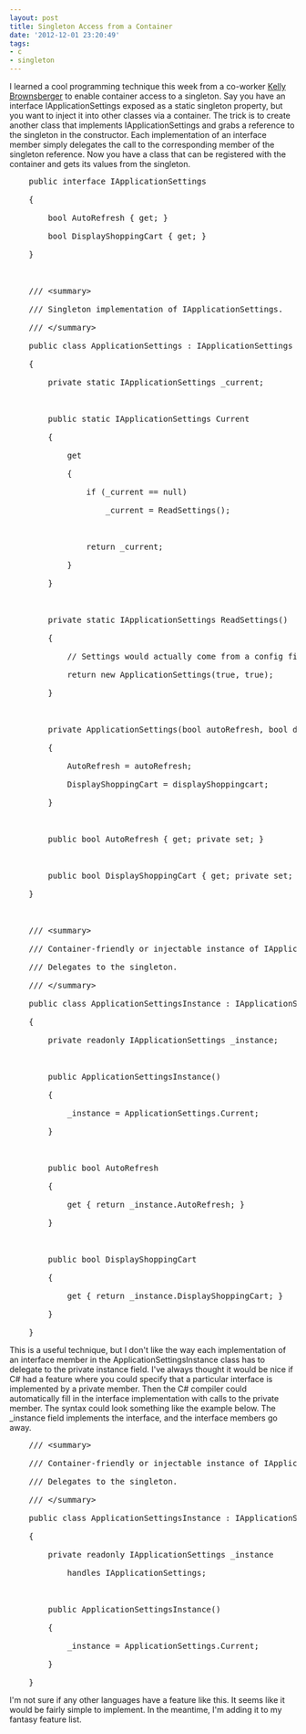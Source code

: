 ```yaml
---
layout: post
title: Singleton Access from a Container
date: '2012-12-01 23:20:49'
tags:
- c
- singleton
---
```


I learned a cool programming technique this week from a co-worker <a href="http://blog.kellybrownsberger.com/" target="_blank">Kelly Brownsberger</a> to enable container access to a singleton. Say you have an interface IApplicationSettings exposed as a static singleton property, but you want to inject it into other classes via a container. The trick is to create another class that implements IApplicationSettings and grabs a reference to the singleton in the constructor. Each implementation of an interface member simply delegates the call to the corresponding member of the singleton reference. Now you have a class that can be registered with the container and gets its values from the singleton.

<pre class="csharpcode">    <span class="kwrd">public</span> <span class="kwrd">interface</span> IApplicationSettings

    {

        <span class="kwrd">bool</span> AutoRefresh { get; }

        <span class="kwrd">bool</span> DisplayShoppingCart { get; }

    }



    <span class="rem">/// &lt;summary&gt;</span>

    <span class="rem">/// Singleton implementation of IApplicationSettings.</span>

    <span class="rem">/// &lt;/summary&gt;</span>

    <span class="kwrd">public</span> <span class="kwrd">class</span> ApplicationSettings : IApplicationSettings

    {

        <span class="kwrd">private</span> <span class="kwrd">static</span> IApplicationSettings _current;



        <span class="kwrd">public</span> <span class="kwrd">static</span> IApplicationSettings Current

        {

            get

            {

                <span class="kwrd">if</span> (_current == <span class="kwrd">null</span>)

                    _current = ReadSettings();



                <span class="kwrd">return</span> _current;

            }

        }



        <span class="kwrd">private</span> <span class="kwrd">static</span> IApplicationSettings ReadSettings()

        {

            <span class="rem">// Settings would actually come from a config file or DB.</span>

            <span class="kwrd">return</span> <span class="kwrd">new</span> ApplicationSettings(<span class="kwrd">true</span>, <span class="kwrd">true</span>);

        }



        <span class="kwrd">private</span> ApplicationSettings(<span class="kwrd">bool</span> autoRefresh, <span class="kwrd">bool</span> displayShoppingcart)

        {

            AutoRefresh = autoRefresh;

            DisplayShoppingCart = displayShoppingcart;

        }



        <span class="kwrd">public</span> <span class="kwrd">bool</span> AutoRefresh { get; <span class="kwrd">private</span> set; }



        <span class="kwrd">public</span> <span class="kwrd">bool</span> DisplayShoppingCart { get; <span class="kwrd">private</span> set; }

    }



    <span class="rem">/// &lt;summary&gt;</span>

    <span class="rem">/// Container-friendly or injectable instance of IApplicationSettings.</span>

    <span class="rem">/// Delegates to the singleton.</span>

    <span class="rem">/// &lt;/summary&gt;</span>

    <span class="kwrd">public</span> <span class="kwrd">class</span> ApplicationSettingsInstance : IApplicationSettings

    {

        <span class="kwrd">private</span> <span class="kwrd">readonly</span> IApplicationSettings _instance;



        <span class="kwrd">public</span> ApplicationSettingsInstance()

        {

            _instance = ApplicationSettings.Current;

        }



        <span class="kwrd">public</span> <span class="kwrd">bool</span> AutoRefresh

        {

            get { <span class="kwrd">return</span> _instance.AutoRefresh; }

        }



        <span class="kwrd">public</span> <span class="kwrd">bool</span> DisplayShoppingCart

        {

            get { <span class="kwrd">return</span> _instance.DisplayShoppingCart; }

        }

    }</pre>

This is a useful technique, but I don't like the way each implementation of an interface member in the ApplicationSettingsInstance class has to delegate to the private instance field. I've always thought it would be nice if C# had a feature where you could specify that a particular interface is implemented by a private member. Then the C# compiler could automatically fill in the interface implementation with calls to the private member. The syntax could look something like the example below. The _instance field implements the interface, and the interface members go away.

<pre class="csharpcode">    <span class="rem">/// &lt;summary&gt;</span>

    <span class="rem">/// Container-friendly or injectable instance of IApplicationSettings.</span>

    <span class="rem">/// Delegates to the singleton.</span>

    <span class="rem">/// &lt;/summary&gt;</span>

    <span class="kwrd">public</span> <span class="kwrd">class</span> ApplicationSettingsInstance : IApplicationSettings

    {

        <span class="kwrd">private</span> <span class="kwrd">readonly</span> IApplicationSettings _instance

            <span class="kwrd">handles</span> IApplicationSettings;



        <span class="kwrd">public</span> ApplicationSettingsInstance()

        {

            _instance = ApplicationSettings.Current;

        }

    }</pre>

I'm not sure if any other languages have a feature like this. It seems like it would be fairly simple to implement. In the meantime, I'm adding it to my fantasy feature list.